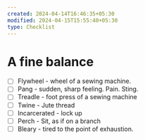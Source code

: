 ```yaml
---
created: 2024-04-14T16:46:35+05:30
modified: 2024-04-15T15:55:40+05:30
type: Checklist
---
```


# A fine balance

- [ ] Flywheel - wheel of a sewing machine.
- [ ] Pang - sudden, sharp feeling. Pain. Sting.
- [ ] Treadle - foot press of a sewing machine
- [ ] Twine - Jute thread
- [ ] Incarcerated - lock up
- [ ] Perch - Sit, as if on a branch
- [ ] Bleary - tired to the point of exhaustion.
